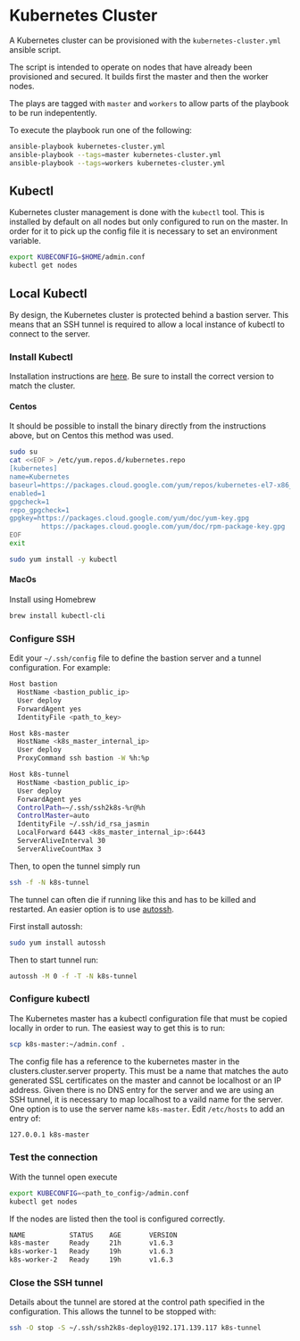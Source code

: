 # Kubernetes Cluster

A Kubernetes cluster can be provisioned with the ```kubernetes-cluster.yml``` ansible
script.

The script is intended to operate on nodes that have already been provisioned and
secured. It builds first the master and then the worker nodes.

The plays are tagged with ```master``` and ```workers``` to allow parts of the playbook
to be run indepentently.

To execute the playbook run one of the following:

```bash
ansible-playbook kubernetes-cluster.yml
ansible-playbook --tags=master kubernetes-cluster.yml
ansible-playbook --tags=workers kubernetes-cluster.yml
```

## Kubectl

Kubernetes cluster management is done with the ```kubectl``` tool. This is installed by
default on all nodes but only configured to run on the master. In order for it to pick up
the config file it is necessary to set an environment variable.

```bash
export KUBECONFIG=$HOME/admin.conf
kubectl get nodes
```

## Local Kubectl

By design, the Kubernetes cluster is protected behind a bastion server. This means that
an SSH tunnel is required to allow a local instance of kubectl to connect to the server.

### Install Kubectl

Installation instructions are [here](https://kubernetes.io/docs/tasks/tools/install-kubectl/).
Be sure to install the correct version to match the cluster.

#### Centos

It should be possible to install the binary directly from the instructions above, but on
Centos this method was used.

```bash
sudo su
cat <<EOF > /etc/yum.repos.d/kubernetes.repo
[kubernetes]
name=Kubernetes
baseurl=https://packages.cloud.google.com/yum/repos/kubernetes-el7-x86_64
enabled=1
gpgcheck=1
repo_gpgcheck=1
gpgkey=https://packages.cloud.google.com/yum/doc/yum-key.gpg
        https://packages.cloud.google.com/yum/doc/rpm-package-key.gpg
EOF
exit

sudo yum install -y kubectl
```

#### MacOs

Install using Homebrew

```bash
brew install kubectl-cli
```

### Configure SSH

Edit your ```~/.ssh/config``` file to define the bastion server and a tunnel
configuration. For example:

```bash
Host bastion
  HostName <bastion_public_ip>
  User deploy
  ForwardAgent yes
  IdentityFile <path_to_key>

Host k8s-master
  HostName <k8s_master_internal_ip>
  User deploy
  ProxyCommand ssh bastion -W %h:%p

Host k8s-tunnel
  HostName <bastion_public_ip>
  User deploy
  ForwardAgent yes
  ControlPath=~/.ssh/ssh2k8s-%r@%h
  ControlMaster=auto
  IdentityFile ~/.ssh/id_rsa_jasmin
  LocalForward 6443 <k8s_master_internal_ip>:6443
  ServerAliveInterval 30
  ServerAliveCountMax 3
```

Then, to open the tunnel simply run

```bash
ssh -f -N k8s-tunnel
```

The tunnel can often die if running like this and has to be killed and restarted. An
easier option is to use [autossh](https://www.everythingcli.org/ssh-tunnelling-for-fun-and-profit-autossh/).

First install autossh:

```bash
sudo yum install autossh
```

Then to start tunnel run:

```bash
autossh -M 0 -f -T -N k8s-tunnel
```

### Configure kubectl

The Kubernetes master has a kubectl configuration file that must be copied locally in
order to run. The easiest way to get this is to run:

```bash
scp k8s-master:~/admin.conf .
```

The config file has a reference to the kubernetes master in the clusters.cluster.server
property. This must be a name that matches the auto generated SSL certificates on the
master and cannot be localhost or an IP address. Given there is no DNS entry for the
server and we are using an SSH tunnel, it is necessary to map localhost to a vaild name
for the server. One option is to use the server name `k8s-master`. Edit
`/etc/hosts` to add an entry of:

```bash
127.0.0.1 k8s-master
```

### Test the connection

With the tunnel open execute

```bash
export KUBECONFIG=<path_to_config>/admin.conf
kubectl get nodes
```

If the nodes are listed then the tool is configured correctly.

```bash
NAME           STATUS    AGE       VERSION
k8s-master     Ready     21h       v1.6.3
k8s-worker-1   Ready     19h       v1.6.3
k8s-worker-2   Ready     19h       v1.6.3
```

### Close the SSH tunnel

Details about the tunnel are stored at the control path specified in the configuration.
This allows the tunnel to be stopped with:

```bash
ssh -O stop -S ~/.ssh/ssh2k8s-deploy@192.171.139.117 k8s-tunnel
```
